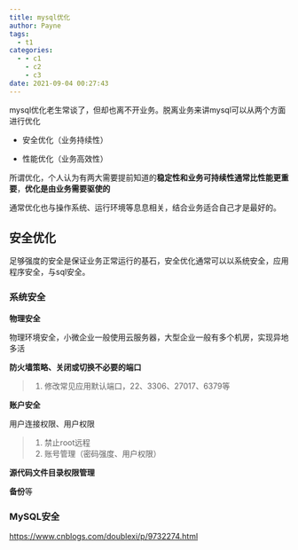 ```yaml
---
title: mysql优化
author: Payne
tags:
  - t1
categories:
  - - c1
    - c2
    - c3
date: 2021-09-04 00:27:43
---
```


mysql优化老生常谈了，但却也离不开业务。脱离业务来讲mysql可以从两个方面进行优化

- 安全优化（业务持续性）

- 性能优化（业务高效性）

所谓优化，个人认为有两大需要提前知道的**稳定性和业务可持续性通常比性能更重要**，**优化是由业务需要驱使的**

通常优化也与操作系统、运行环境等息息相关，结合业务适合自己才是最好的。

## 安全优化

足够强度的安全是保证业务正常运行的基石，安全优化通常可以以系统安全，应用程序安全，与sql安全。

### 系统安全

**物理安全**

物理环境安全，小微企业一般使用云服务器，大型企业一般有多个机房，实现异地多活

**防火墙策略、关闭或切换不必要的端口**

> 1. 修改常见应用默认端口，22、3306、27017、6379等

**账户安全**

用户连接权限、用户权限

> 1. 禁止root远程
> 2. 账号管理（密码强度、用户权限）

**源代码文件目录权限管理**

**备份**等

### MySQL安全

https://www.cnblogs.com/doublexi/p/9732274.html









